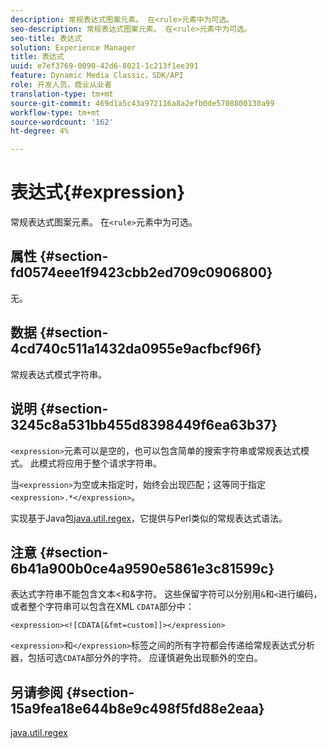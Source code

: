```yaml
---
description: 常规表达式图案元素。 在<rule>元素中为可选。
seo-description: 常规表达式图案元素。 在<rule>元素中为可选。
seo-title: 表达式
solution: Experience Manager
title: 表达式
uuid: e7ef3769-0090-42d6-8021-1c213f1ee391
feature: Dynamic Media Classic，SDK/API
role: 开发人员，商业从业者
translation-type: tm+mt
source-git-commit: 469d1a5c43a972116a8a2efb0de5708800130a99
workflow-type: tm+mt
source-wordcount: '162'
ht-degree: 4%

---
```



# 表达式{#expression}

常规表达式图案元素。 在`<rule>`元素中为可选。

## 属性 {#section-fd0574eee1f9423cbb2ed709c0906800}

无。

## 数据 {#section-4cd740c511a1432da0955e9acfbcf96f}

常规表达式模式字符串。

## 说明 {#section-3245c8a531bb455d8398449f6ea63b37}

`<expression>`元素可以是空的，也可以包含简单的搜索字符串或常规表达式模式。 此模式将应用于整个请求字符串。

当`<expression>`为空或未指定时，始终会出现匹配；这等同于指定`<expression>.*</expression>`。

实现基于Java包[java.util.regex](../../../../../ir-api/material-cat/image-rendering-api-ref/c-ir-material-catalog/c-ir-rule-set-reference/r-ir-expression.md#reference-49867deecb58412bbdc2ced564bbea3e)，它提供与Perl类似的常规表达式语法。

## 注意 {#section-6b41a900b0ce4a9590e5861e3c81599c}

表达式字符串不能包含文本&lt;和&amp;字符。 这些保留字符可以分别用`&`和`<`进行编码，或者整个字符串可以包含在XML `CDATA`部分中：

`<expression><![CDATA[&fmt=custom]]></expression>`

`<expression>`和`</expression>`标签之间的所有字符都会传递给常规表达式分析器，包括可选`CDATA`部分外的字符。 应谨慎避免出现额外的空白。

## 另请参阅 {#section-15a9fea18e644b8e9c498f5fd88e2eaa}

[java.util.regex](https://www2.cs.duke.edu/csed/java/jdk1.4.2/docs/api/)
